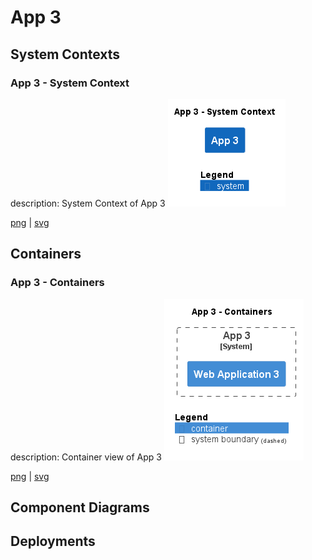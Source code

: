 # App 3

## System Contexts

### App 3 - System Context

description: System Context of App 3
![system_context App 3](../../images/system_context%20App%203.png)

[png](../../images/system_context%20App%203.png) | [svg](../../images/system_context%20App%203.svg)

## Containers

### App 3 - Containers

description: Container view of App 3
![container App 3](../../images/container%20App%203.png)

[png](../../images/container%20App%203.png) | [svg](../../images/container%20App%203.svg)

## Component Diagrams


## Deployments


